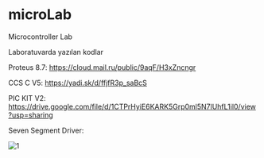 # microLab
Microcontroller Lab

Laboratuvarda yazılan kodlar

Proteus 8.7:
https://cloud.mail.ru/public/9aqF/H3xZncngr

CCS C V5:
https://yadi.sk/d/ffjfR3p_saBcS

PIC KIT V2:
https://drive.google.com/file/d/1CTPrHyiE6KARK5Grp0ml5N7lUhfL1il0/view?usp=sharing


Seven Segment Driver:

![1](https://user-images.githubusercontent.com/15153217/40051709-68aecf10-5844-11e8-99d9-315cfa6bdc38.png)

